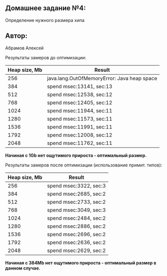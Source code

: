 ## Домашнее задание №4:
Определение нужного размера хипа
## Автор:
Абрамов Алексей

Результаты замеров до оптимизации:

| Heap size, Mb | Result                                      |
|---------------|---------------------------------------------|
| 256           | java.lang.OutOfMemoryError: Java heap space |
| 384           | spend msec:13141, sec:13                    |
| 512           | spend msec:12538, sec:12                    |
| 768           | spend msec:12405, sec:12                    |
| 1024          | spend msec:11944, sec:11                    |
| 1280          | spend msec:11573, sec:11                    |
| 1536          | spend msec:11991, sec:11                    |
| 1792          | spend msec:12008, sec:12                    |
| 2048          | spend msec:11762, sec:11                    |

**Начиная с 1Gb нет ощутимого прироста - оптимальный размер.**

Результаты замеров после оптимизации (использование примит. типов):

| Heap size, Mb | Result                 |
|---------------|------------------------|
| 256           | spend msec:3322, sec:3 |
| 384           | spend msec:2685, sec:2 |
| 512           | spend msec:2733, sec:2 |
| 768           | spend msec:3049, sec:3 |
| 1024          | spend msec:2484, sec:2 |
| 1280          | spend msec:2886, sec:2 |
| 1536          | spend msec:2696, sec:2 |
| 1792          | spend msec:2636, sec:2 |
| 2048          | spend msec:2629, sec:2 |

**Начиная с 384Mb нет ощутимого прироста - оптимальный размер в данном случае.**